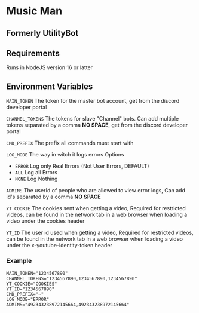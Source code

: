 # Music Man
## Formerly UtilityBot

## Requirements
Runs in NodeJS version 16 or latter

## Environment Variables
`MAIN_TOKEN` The token for the master bot account, get from the discord developer portal 

`CHANNEL_TOKENS` The tokens for slave "Channel" bots. Can add multiple tokens separated by a comma **NO SPACE**, get from the discord developer portal

`CMD_PREFIX` The prefix all commands must start with  

`LOG_MODE` The way in witch it logs errors
Options
* `ERROR` Log only Real Errors (Not User Errors, DEFAULT)
* `ALL` Log all Errors
* `NONE` Log Nothing  

`ADMINS` The userId of people who are allowed to view error logs, Can add id's separated by a comma **NO SPACE**  

`YT_COOKIE` The cookies sent when getting a video, Required for restricted videos, can be found in the network tab in a web browser when loading a video under the cookies header  

`YT_ID` The user id used when getting a video, Required for restricted videos, can be found in the network tab in a web browser when loading a video under the x-youtube-identity-token header  

### Example
```
MAIN_TOKEN="1234567890"
CHANNEL_TOKENS="1234567890,1234567890,1234567890"
YT_COOKIE="COOKIES"
YT_ID="1234567890"
CMD_PREFIX="~"
LOG_MODE="ERROR"
ADMINS="492343238972145664,492343238972145664"
```